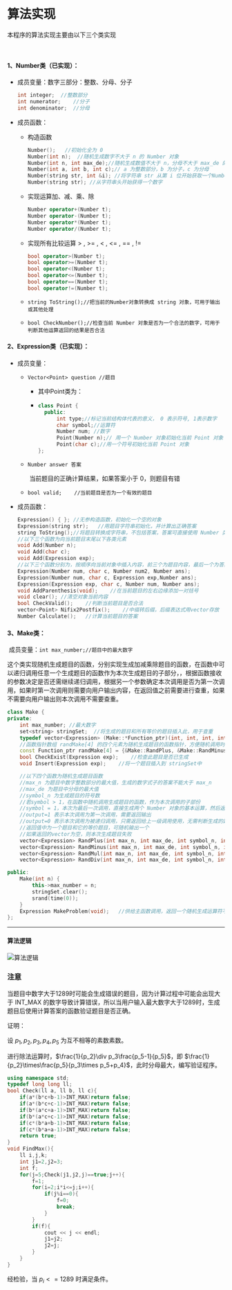 # 算法实现

本程序的算法实现主要由以下三个类实现     

​    

#### 1、Number类（已实现）：

+ 成员变量：数字三部分：整数、分母、分子

  ```c++
  int integer;	//整数部分
  int numerator;	//分子
  int denominator;	//分母
  ```

+ 成员函数：

  + 构造函数

    ```C++
    Number();	//初始化全为 0
    Number(int n);	//随机生成数字不大于 n 的 Number 对象
    Number(int n, int max_de);//随机生成数值不大于 n，分母不大于 max_de 的 Number 对象
    Number(int a, int b, int c);// a 为整数部分，b 为分子，c 为分母
    Number(string str, int &i);	//将字符串 str 从第 i 位开始获取一个Number对象
    Number(string str);	//从字符串头开始获得一个数字
    ```

  + 实现运算加、减、乘、除

    ```c++
    Number operator+(Number t);
    Number operator-(Number t);
    Number operator*(Number t);
    Number operator/(Number t);
    ```

  + 实现所有比较运算 > , >= , < , <= , == , != 

    ```c++
    bool operator>(Number t);
    bool operator>=(Number t);
    bool operator<(Number t);
    bool operator<=(Number t);
    bool operator==(Number t);
    bool operator!=(Number t);
    ```

  + `string ToString();//把当前的Number对象转换成 string 对象，可用于输出或其他处理`

  + `bool CheckNumber();//检查当前 Number 对象是否为一个合法的数字，可用于判断其他运算返回的结果是否合法`

#### 2、Expression类（已实现）：

+ 成员变量：

  + `Vector<Point> question //题目`

    + 其中Point类为：

    + ```C++
      class Point {
      	public:
      		int type;//标记当前结构体代表的意义， 0 表示符号, 1表示数字
      		char symbol;//运算符
      		Number num;	//数字
      		Point(Number n);// 用一个 Number 对象初始化当前 Point 对象
      		Point(char c);//用一个符号初始化当前 Point 对象
      };
      ```

  + `Number answer 答案`

    ​	当前题目的正确计算结果，如果答案小于 0，则题目有错

  + `bool valid;	//当前题目是否为一个有效的题目`

+ 成员函数：

  ```c++
  Expression() { };	//无参构造函数，初始化一个空的对象
  Expression(string str);	//用题目字符串初始化，并计算出正确答案
  string ToString();//将题目转换成字符串，不包括答案，答案可直接使用 Number 类的 ToString 函数转换
  //以下三个函数为向当前题目末尾以下各类元素
  void Add(Number n);
  void Add(char c);
  void Add(Expression exp);
  //以下三个函数分别为，按顺序向当前对象中插入内容，前三个为题目内容，最后一个为答案
  Expression(Number num, char c, Number num2, Number ans);
  Expression(Number num, char c, Expression exp,Number ans);
  Expression(Expression exp, char c, Number num, Number ans);
  void AddParenthesis(void);	//在当前题目的左右边缘添加一对括号
  void clear();	//清空对象当前内容
  bool CheckValid();	//判断当前题目是否合法
  vector<Point> Nifix2Postfix();	//中缀转后缀，后缀表达式用vector存放 
  Number Calculate();	//计算当前题目的答案
  ```

  

#### 3、Make类：

​	成员变量：`int max_number;//题目中的最大数字`

​	这个类实现随机生成题目的函数，分别实现生成加减乘除题目的函数，在函数中可以递归调用任意一个生成题目的函数作为本次生成题目的子部分，，根据函数接收的参数决定是否还需继续递归调用，根据另一个参数确定本次调用是否为第一次调用，如果时第一次调用则需要向用户输出内容，在返回值之前需要进行查重，如果不需要向用户输出则本次调用不需要查重。

```c++
class Make {
private:
	int max_number;	//最大数字
	set<string> stringSet;	//将生成的题目和所有等价的题目插入此，用于查重
	typedef vector<Expression> (Make::*Function_ptr)(int, int, int, int);
	//函数指针数组 randMake[4] 的四个元素为随机生成题目的函数指针，方便随机调用时使用
	const Function_ptr randMake[4] = {&Make::RandPlus, &Make::RandMinus, &Make::RandMul, &Make::RandDiv };
	bool CheckExist(Expression exp);	//检查此题目是否已生成
	void Insert(Expression exp);	//将一个题目插入到 stringSet中

	//以下四个函数为随机生成题目函数
	//max_n 为题目中数字整数部分的最大值，生成的数字式子的答案不能大于 max_n
	//max_de 为题目中分母的最大值
	//symbol_n 为生成题目的符号数
	//若symbol > 1，在函数中随机调用生成题目的函数，作为本次调用的子部份
	//symbol = 1，本次为最后一次调用，直接生成两个 Number 对象的基本运算，然后返回
	//output=1 表示本次调用为第一次调用，需要返回输出
	//output=0 表示本次调用为被递归调用，只需返回给上一级调用使用，无需判断生成的题目是否存在 stringSet 中
	//返回值中为一个题目和它的等价题目，可随机输出一个
	//如果返回的vector为空，则本次生成题目失败
	vector<Expression> RandPlus(int max_n, int max_de, int symbol_n, int output);
	vector<Expression> RandMinus(int max_n, int max_de, int symbol_n, int output);
	vector<Expression> RandMul(int max_n, int max_de, int symbol_n, int output);
	vector<Expression> RandDiv(int max_n, int max_de, int symbol_n, int output);

public:
	Make(int n) {
		this->max_number = n;
		stringSet.clear();
		srand(time(0));
	}
	Expression MakeProblem(void);	//供给主函数调用，返回一个随机生成运算符不超过3个的正确题目
};
```

---

#### 算法逻辑

![算法逻辑](https://img2020.cnblogs.com/blog/1814040/202004/1814040-20200412141411077-551629482.png)

### 注意

当题目中数字大于1289时可能会生成错误的题目，因为计算过程中可能会出现大于 INT_MAX 的数字导致计算错误，所以当用户输入最大数字大于1289时，生成题目后使用计算答案的函数验证题目是否正确。

证明：

设 $p_1, p_2, p_3, p_4, p_5$ 为互不相等的素数素数。

进行除法运算时，$\frac{1}{p_2}\div p_3\frac{p_5-1}{p_5}$，即 $\frac{1}{p_2}\times\frac{p_5}{p_3\times p_5+p_4}$，此时分母最大，编写验证程序。

```c++
using namespace std;
typedef long long ll;
bool Check(ll a, ll b, ll c){
	if(a*(b*c+b-1)>INT_MAX)return false;
	if(a*(b*c+c-1)>INT_MAX)return false;
	if(b*(a*c+a-1)>INT_MAX)return false;
	if(b*(a*c+c-1)>INT_MAX)return false;
	if(c*(b*a+b-1)>INT_MAX)return false;
	if(c*(b*a+a-1)>INT_MAX)return false;
	return true;
}
void FindMax(){
	ll i,j,k;
	int j1=2,j2=3;
	int f;
	for(j=5;Check(j1,j2,j)==true;j++){
		f=1;
		for(i=2;i*i<=j;i++){
			if(j%i==0){
				f=0;
				break;
			}
		}
		if(f){
			cout << j << endl;
			j1=j2;
			j2=j;
		}
	}
}

```

经检验，当 $p_i<=1289$ 时满足条件。


